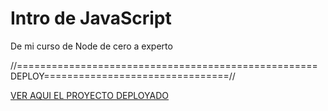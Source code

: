 # Intro de JavaScript 
De mi curso de Node de cero a experto

//==================================================== DEPLOY================================//

[VER AQUI EL PROYECTO DEPLOYADO](https://rick-and-morty-app-sable-three.vercel.app/)
